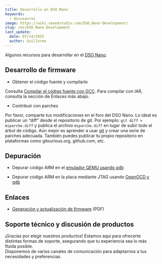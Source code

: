 ```yaml
---
title: Desarrollo en DSO Nano
keywords:
  - docusaurus
image: https://wiki.seeedstudio.com/DSO_Nano-Development/
slug: /es/DSO_Nano-Development
last_update:
  date: 07/14/2025
  author: Guillermo
---
```


Algunos recursos para desarrollar en el [DSO Nano](/DSO_Nano "DSO Nano").

## Desarrollo de firmware

* Obtener el código fuente y compilarlo

Consulta [Compilar el código fuente con GCC](/DSO_Nano-gcc "DSO Nano/gcc"). Para compilar con IAR, consulta la sección de Enlaces más abajo.

* Contribuir con parches

Por favor, comparte tus modificaciones en el foro del DSO Nano. Lo ideal es publicar un “diff” desde el repositorio de git. Por ejemplo: `git diff > miparche.diff` y publica el archivo `miparche.diff` en lugar de subir todo el árbol de código. Aún mejor es aprender a usar [git](http://git-scm.com/) y crear una serie de parches adecuada. También puedes publicar tu propio repositorio en plataformas como gitourious.org, github.com, etc.

## Depuración

* Depurar código ARM en el [emulador QEMU usando gdb](/DSO_Nano-Qemu_gdb "DSO Nano/Qemu gdb")

* Depurar código ARM en la placa mediante JTAG usando [OpenOCD y gdb](/DSO_Nano-OpenOCD_gdb "DSO Nano/OpenOCD gdb")

## Enlaces

* [Generación y actualización de firmware](http://dsonano.googlecode.com/files/DSO%20nano%20firmware%20generation%20and%20upgrade.pdf) (PDF)

## Soporte técnico y discusión de productos

¡Gracias por elegir nuestros productos! Estamos aquí para ofrecerte distintas formas de soporte, asegurando que tu experiencia sea lo más fluida posible.  
Disponemos de varios canales de comunicación para adaptarnos a tus necesidades y preferencias.

<div class="button_tech_support_container">
<a href="https://forum.seeedstudio.com/" class="button_forum"></a> 
<a href="https://www.seeedstudio.com/contacts" class="button_email"></a>
</div>

<div class="button_tech_support_container">
<a href="https://discord.gg/eWkprNDMU7" class="button_discord"></a> 
<a href="https://github.com/Seeed-Studio/wiki-documents/discussions/69" class="button_discussion"></a>
</div>
